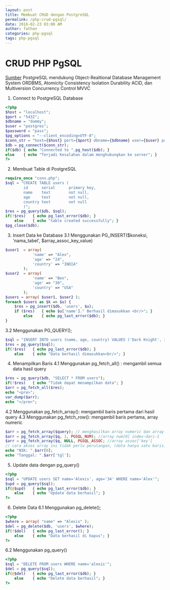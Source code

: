 ```yaml
---
layout: post
title: Membuat CRUD dengan PostgreSQL
permalink: /php-crud-pgsql/
date: 2016-02-23 03:00 AM
author: fathon
categories: php-pgsql
tags: php-pgsql
---
```


# CRUD PHP PgSQL
[Sumber](http://www.idiotinside.com/2015/07/25/postgres-crud-operations-in-php/)
PostgreSQL mendukung Object-Realtional Database Management System ORDBMS, 
Atomicity Consistency Isolation Durability ACID, dan 
Multiversion Concurrency Control MVVC 

1. Connect to PostgreSQL Database

```php
<?php
$host = "localhost";
$port = "5432";
$dbname = "dummy";
$user = "postgres";
$password = "pass";
$pg_options = "--client_encoding=UTF-8";
$conn_str = "host={$host} port={$port} dbname={$dbname} user={$user} password={$password}";
$db = pg_connect($conn_str);
if($db)	{ echo "Connected to ".pg_host($db); }
else	{ echo "Terjadi Kesalahan dalam menghubungkan ke server"; }
?>
```
2. Membuat Table di PostgreSQL

```php
require_once "conn.php";
$sql = "CREATE TABLE users (
		id		serial 		primary key,
		name	text		not null,
		age		text		not null,
		country	text		not null
		)";
$res = pg_query($db, $sql);
if(!$res)	{ echo pg_last_error($db); }
	else	{ echo "table created successfully"; }
$pg_close($db);
```
3. Insert Data ke Database
3.1 Menggunakan PG_INSERT($koneksi, 'nama_tabel', $array_assoc_key_value)

```php
$user1 	= array(
			'name' => "Alex",
			'age' => "24",
			'country' => "INDIA"
		);
$user2 	= array(
			'name' => "Ben",
			'age' => "30",
			'country' => "USA"
		);
$users = array( $user1, $user2 );
foreach $users as $k => $u) {
	$res = pg_insert($db, 'users', $u);
	if ($res)	{ echo $u['name']." Berhasil dimasukkan <br/>"; }
		else	{ echo pg_last_error($db); }
}
```
3.2 Menggunakan PG_QUERY();

```php
$sql = "INSERT INTO users (name, age, country) VALUES ('Dark Knight', 31, 'Gotham')";
$res = pg_query($sql);
if(!$res)	{ echo pg_last_error($db); }
	else	{ echo "Data berhasil dimasukkan<br/>"; }
```
4. Menampilkan Baris
4.1 Menggunakan pg_fetch_all() : mengambil semua data hasil query

```php
$res = pg_query($db, "SELECT * FROM users");
if(!$res)	{ echo "Tidak dapat menampilkan data"; }
$arr = pg_fetch_all($res);
echo "<pre>";
var_dump($arr);
echo "</pre>";
```
4.2 Menggunakan pg_fetch_array(): mengambil baris pertama dari hasil query
4.3 Menggunakan pg_fetch_row(): mengambil baris pertama, array numeric

```php
$arr = pg_fetch_array($query); // menghasilkan array numeric dan array assoc
$arr = pg_fetch_array($q, 1, PGSQL_NUM); //array num[0] index-dari-1
$arr = pg_fetch_array($q, NULL, PGSQL_ASSOC; //array assoc['key']
// cara akses array ini tidak perlu perulangan, (data hanya satu baris)
echo "NIK: ".$arr[0];
echo "Tanggal: ".$arr['tgl'];
```
5. Update data dengan pg_query()

```php
<?php
$sql = "UPDATE users SET name='Alexis', age='34' WHERE name='Alex'";
$upd = pg_query($sql);
if(@$upd) 	{ echo pg_last_error($db); }
	else	{ echo "Update data berhasil"; }
?>
```

6. Delete Data
6.1 Menggunakan pg_delete();

```php
<?php
$where = array( "name" => "Alexis" );
$del = pg_delete($db, 'users', $where);
if(!$del)	{ echo pg_last_error(); }
	else	{ echo "Data berhasil di hapus"; }
?>
```

6.2 Menggunakan pg_query()

```php
<?php
$sql = "DELETE FROM users WHERE name='alexis'";
$del = pg_query($sql);
if(@$del) 	{ echo pg_last_error($db); }
	else	{ echo "Delete data berhasil"; }
?>
```

